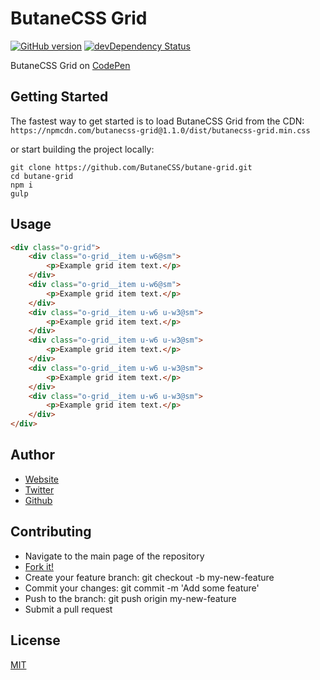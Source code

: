 # ButaneCSS Grid

[![GitHub version](https://badge.fury.io/gh/ButaneCSS%2Fbutanecss-grid.svg)](https://badge.fury.io/gh/ButaneCSS%2Fbutanecss-grid)
[![devDependency Status](https://img.shields.io/david/dev/ButaneCSS/butanecss-grid.svg)](https://david-dm.org/ButaneCSS/butanecss-grid#info=devDependencies)

ButaneCSS Grid on [CodePen](http://codepen.io/alexcarpenter/pen/QyBrwP?editors=1100)

## Getting Started

The fastest way to get started is to load ButaneCSS Grid from the CDN: `https://npmcdn.com/butanecss-grid@1.1.0/dist/butanecss-grid.min.css`

or start building the project locally:
```shell
git clone https://github.com/ButaneCSS/butane-grid.git
cd butane-grid
npm i
gulp
```

## Usage
```html
<div class="o-grid">
	<div class="o-grid__item u-w6@sm">
		<p>Example grid item text.</p>
	</div>
	<div class="o-grid__item u-w6@sm">
		<p>Example grid item text.</p>
	</div>
	<div class="o-grid__item u-w6 u-w3@sm">
		<p>Example grid item text.</p>
	</div>
	<div class="o-grid__item u-w6 u-w3@sm">
		<p>Example grid item text.</p>
	</div>
	<div class="o-grid__item u-w6 u-w3@sm">
		<p>Example grid item text.</p>
	</div>
	<div class="o-grid__item u-w6 u-w3@sm">
		<p>Example grid item text.</p>
	</div>
</div>
```

## Author
- [Website](http://alexcarpenter.me)
- [Twitter](https://twitter.com/hybrid_alex)
- [Github](https://github.com/alexcarpenter)

## Contributing
- Navigate to the main page of the repository
- [Fork it!](https://github.com/ButaneCSS/butanecss-grid#fork-destination-box)
- Create your feature branch: git checkout -b my-new-feature
- Commit your changes: git commit -m 'Add some feature'
- Push to the branch: git push origin my-new-feature
- Submit a pull request

## License
[MIT](https://github.com/ButaneCSS/butane-grid/blob/master/LICENSE)

